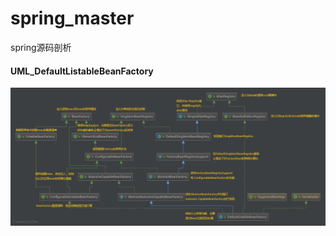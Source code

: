 # spring_master
spring源码剖析

#### UML_DefaultListableBeanFactory  
![UML](https://github.com/momokanni/spring_master/blob/master/UML_img/DefaultListableBeanFactory.png)
